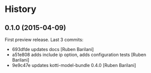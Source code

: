 History
=======


0.1.0 (2015-04-09)
------------------

First preview release. Last 3 commits:

- 693dfde updates docs [Ruben Barilani]
- a51e808 adds include ip option, adds configuration tests [Ruben Barilani]
- 9e9c47e updates kotti-model-bundle 0.4.0 [Ruben Barilani]
